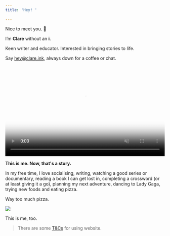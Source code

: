 ```yaml
---
title: 'Hey! '

---
```

Nice to meet you. 👋

I’m **Clare** without an **i**.

Keen writer and educator. Interested in bringing stories to life.

Say hey@clare.ink, always down for a coffee or chat.

<video poster="//i.imgur.com/qNKWCuKh.jpg" preload="auto" muted="muted" webkit-playsinline="" autoplay loop style="width: 100%; height: 18rem"><source type="video/mp4" src="//i.imgur.com/qNKWCuK.mp4"></video>

**This is me. Now, that's a story.**

In my free time, I love socialising, writing, watching a good series or documentary, reading a book I can get lost in, completing a crossword (or at least giving it a go), planning my next adventure, dancing to Lady Gaga, trying new foods and eating pizza.

Way too much pizza.

![](/unadjustednonraw_thumb_540b.jpg)

This is me, too.

> There are some [T&Cs](/terms) for using website.